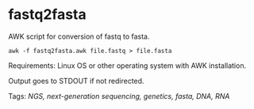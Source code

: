 fastq2fasta
===========

AWK script for conversion of fastq to fasta. 

``awk -f fastq2fasta.awk file.fastq > file.fasta``

Requirements: Linux OS or other operating system with AWK installation. 

Output goes to STDOUT if not redirected.

Tags: *NGS, next-generation sequencing, genetics, fasta, DNA, RNA*
